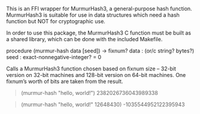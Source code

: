 This is an FFI wrapper for MurmurHash3, a general-purpose hash function. MurmurHash3 is suitable for use in data structures which need a hash function but NOT for cryptographic use.

In order to use this package, the MurmurHash3 C function must be built as a shared library, which can be done with the included Makefile.

procedure
(murmur-hash data [seed]) → fixnum?
  data : (or/c string? bytes?)
  seed : exact-nonnegative-integer? = 0

Calls a MurmurHash3 function chosen based on fixnum size – 32-bit version on 32-bit machines and 128-bit version on 64-bit machines. One fixnum’s worth of bits are taken from the result.

> (murmur-hash "hello, world!")
2382026736043989338

> (murmur-hash "hello, world!" 12648430)
-1035544952122395943
